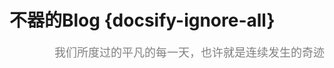 # 不器的Blog {docsify-ignore-all}

<div align="right"><font size="4"color="grey">我们所度过的平凡的每一天，也许就是连续发生的奇迹</font></div>